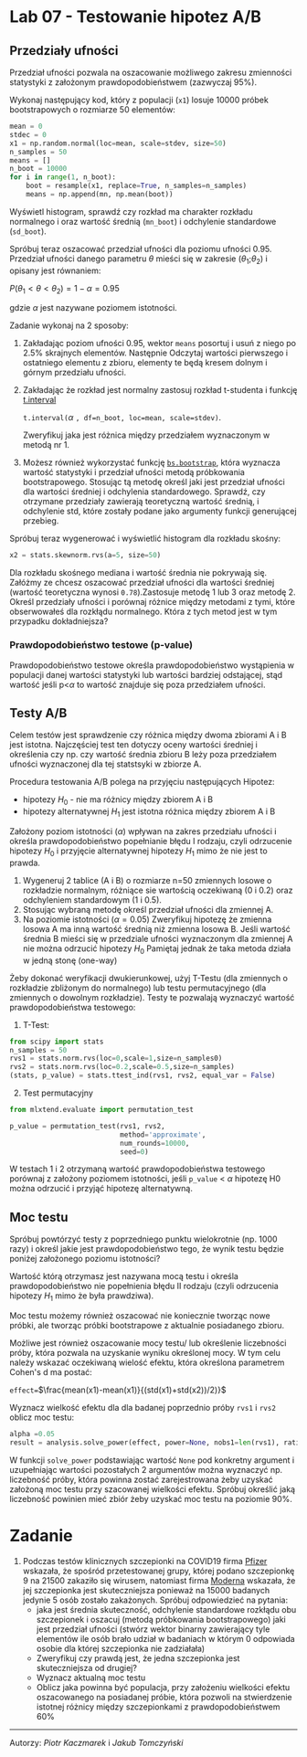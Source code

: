 # Lab 07 - Testowanie hipotez A/B
<!-- <-- https://www.kaggle.com/pmarcelino/comprehensive-data-exploration-with-python> -->

## Przedziały ufności
Przedział ufności pozwala na oszacowanie możliwego zakresu zmienności statystyki z założonym prawdopodobieństwem (zazwyczaj 95%).

Wykonaj następujący kod, który z populacji (`x1`) losuje 10000 próbek bootstrapowych o rozmiarze 50 elementów:
``` python
mean = 0
stdec = 0
x1 = np.random.normal(loc=mean, scale=stdev, size=50)
n_samples = 50
means = []
n_boot = 10000
for i in range(1, n_boot):
    boot = resample(x1, replace=True, n_samples=n_samples)
    means = np.append(mn, np.mean(boot))
```
Wyświetl histogram, sprawdź czy rozkład ma charakter rozkładu normalnego i oraz wartość średnią (`mn_boot`) i odchylenie standardowe (`sd_boot`).

Spróbuj teraz oszacować przedział ufności dla poziomu ufności 0.95. 
Przedział ufności danego parametru $\theta$ mieści się w zakresie ($\theta_1$;$\theta_2$) i opisany jest równaniem:

$P(\theta_1<\theta<\theta_2) = 1-\alpha = 0.95$

gdzie $\alpha$ jest nazywane poziomem istotności.

Zadanie wykonaj na 2 sposoby:
1. Zakładając poziom ufności 0.95, wektor `means` posortuj i usuń z niego po 2.5% skrajnych elementów. Następnie Odczytaj wartości pierwszego i ostatniego elementu z  zbioru, elementy te będą kresem dolnym i górnym przedziału ufności.
2. Zakładając że rozkład jest normalny zastosuj rozkład t-studenta i funkcję  [t.interval](https://docs.scipy.org/doc/scipy/reference/generated/scipy.stats.t.html)
   
   `t.interval(`$\alpha$ `, df=n_boot, loc=mean, scale=stdev)`.
   
   Zweryfikuj jaka jest różnica między przedziałem wyznaczonym w metodą nr 1.

3. Możesz również wykorzystać funkcję [`bs.bootstrap`](https://pypi.org/project/bootstrapped/), która wyznacza wartość statystyki i przedział ufności metodą próbkowania bootstrapowego. Stosując tą metodę określ jaki jest przedział ufności dla wartości średniej i odchylenia standardowego. Sprawdź, czy otrzymane przedziały zawierają teoretyczną wartość średnią, i odchylenie std, które zostały podane jako argumenty funkcji generującej przebieg.

Spróbuj teraz wygenerować i wyświetlić histogram dla rozkładu skośny:
``` python
x2 = stats.skewnorm.rvs(a=5, size=50)
```
Dla rozkładu skośnego mediana i wartość średnia nie pokrywają się. Załóżmy ze chcesz oszacować przedział ufności dla wartości średniej (wartość teoretyczna wynosi `0.78`).Zastosuje metodę 1 lub 3 oraz metodę 2. Określ przedziały ufności i porównaj różnice między metodami z tymi, które obserwowałeś dla rozkłądu normalnego. Która z tych metod jest w tym przypadku dokładniejsza?

### Prawdopodobieństwo testowe (p-value)
Prawdopodobieństwo testowe określa prawdopodobieństwo wystąpienia w populacji danej wartości statystyki  lub wartości bardziej odstającej, stąd wartość jeśli p<$\alpha$ to wartość znajduje się poza przedziałem ufności.

## Testy A/B
Celem testów jest sprawdzenie czy różnica między dwoma zbiorami A i B jest istotna. Najczęściej test ten dotyczy oceny wartości średniej i określenia czy np. czy wartość średnia zbioru B leży poza przedziałem ufności wyznaczonej dla tej statstsyki w zbiorze A.

Procedura testowania A/B polega na przyjęciu następujących Hipotez:
- hipotezy $H_0$ - nie ma różnicy między zbiorem A i B
- hipotezy alternatywnej $H_1$ jest istotna różnica między zbiorem A i B

Założony poziom istotności ($\alpha$) wpływan na zakres przedziału ufności i określa prawdopodobieństwo popełnianie błędu I rodzaju, czyli odrzucenie hipotezy $H_0$ i przyjęcie alternatywnej hipotezy $H_1$ mimo że nie jest to prawda.

1. Wygeneruj 2 tablice (A i B) o rozmiarze n=50 zmiennych losowe o rozkładzie normalnym, różniące sie wartością oczekiwaną (0 i 0.2) oraz odchyleniem standardowym (1 i 0.5). 
2.  Stosując wybraną metodę określ przedział ufności dla zmiennej A.
3.  Na poziomie istotności ($\alpha=0.05$) Zweryfikuj hipotezę że zmienna losowa A ma inną wartość średnią niż zmienna losowa B. Jeśli wartość średnia B mieści się w przedziale ufności wyznaczonym dla zmiennej A nie można odrzucić hipotezy $H_0$ Pamiętaj jednak że taka metoda działa w jedną stonę (one-way) 

Żeby dokonać weryfikacji dwukierunkowej, użyj T-Testu (dla zmiennych o rozkładzie zbliżonym do normalnego) lub testu permutacyjnego (dla zmiennych o dowolnym rozkładzie). Testy te pozwalają wyznaczyć wartość prawdopodobieństwa testowego:

1. T-Test:
``` python
from scipy import stats
n_samples = 50
rvs1 = stats.norm.rvs(loc=0,scale=1,size=n_samples0)
rvs2 = stats.norm.rvs(loc=0.2,scale=0.5,size=n_samples)
(stats, p_value) = stats.ttest_ind(rvs1, rvs2, equal_var = False)
```
2. Test permutacyjny
``` python
from mlxtend.evaluate import permutation_test

p_value = permutation_test(rvs1, rvs2,
                           method='approximate',
                           num_rounds=10000,
                           seed=0)
```
 W testach 1 i 2 otrzymaną wartość prawdopodobieństwa testowego porównaj z założony poziomem istotności, jeśli `p_value` < $\alpha$ hipotezę H0 można odrzucić i przyjąć hipotezę alternatywną.

 ## Moc testu 
 Spróbuj powtórzyć testy z poprzedniego punktu wielokrotnie (np. 1000 razy) i określ jakie jest prawdopodobieństwo tego, że wynik testu będzie poniżej założonego poziomu istotności?

 Wartość którą otrzymasz jest nazywana mocą testu i określa prawdopodobieństwo nie popełnienia błędu II rodzaju (czyli odrzucenia hipotezy $H_1$ mimo że była prawdziwa).

 Moc testu możemy również oszacować nie koniecznie tworząc nowe próbki, ale tworząc próbki bootstrapowe z aktualnie posiadanego zbioru.

 Możliwe jest również oszacowanie mocy testu/ lub określenie liczebności próby, która pozwala na uzyskanie wyniku określonej mocy.
 W tym celu należy wskazać oczekiwaną wielość efektu, która określona parametrem Cohen's d ma postać:

 `effect=`$\frac{mean(x1)-mean(x1)}{(std(x1)+std(x2))/2)}$

 Wyznacz wielkość efektu dla dla badanej poprzednio próby `rvs1` i `rvs2` oblicz moc testu: 
 ``` python
alpha =0.05
 result = analysis.solve_power(effect, power=None, nobs1=len(rvs1), ratio=1.0, alpha=alpha)
 ```

 W funkcji `solve_power` podstawiając wartość `None` pod konkretny argument i uzupełniając wartości pozostałych 2 argumentów można wyznaczyć np. liczebność próby, która powinna zostać zarejestrowana żeby uzyskać założoną moc testu przy szacowanej wielkości  efektu. Spróbuj określić jaką liczebność powinien mieć zbiór żeby uzyskać moc testu na poziomie 90%.


 # Zadanie
1. Podczas testów klinicznych szczepionki na COVID19 firma [Pfizer](https://www.pfizer.com/news/press-release/press-release-detail/pfizer-and-biontech-conclude-phase-3-study-covid-19-vaccine) wskazała, że spośród przetestowanej grupy, której podano szczepionkę 9  na 21500 zakaziło się wirusem, natomiast firma [Moderna](https://www.bbc.com/news/health-54902908) wskazała, że jej szczepionka jest skuteczniejsza ponieważ na 15000 badanych jedynie 5 osób zostało zakażonych. Spróbuj odpowiedzieć na pytania:
   - jaka jest średnia skuteczność, odchylenie standardowe rozkłądu obu szczepionek i oszacuj (metodą próbkowania bootstrapowego) jaki jest przedział ufności (stwórz wektor binarny zawierający tyle elementów ile osób brało udział w badaniach w którym 0 odpowiada osobie dla której szczepionka nie zadziałała)
   - Zweryfikuj czy prawdą jest, że jedna szczepionka jest skuteczniejsza od drugiej?
   - Wyznacz aktualną moc testu
   - Oblicz jaka powinna być populacja, przy założeniu wielkości efektu oszacowanego na posiadanej próbie, która pozwoli na stwierdzenie istotnej różnicy między szczepionkami z prawdopodobieństwem 60% 




<!-- ## Testowanie hipotez dla rozkładów wielomianowych (multinomiar distribution) -->



---
Autorzy: *Piotr Kaczmarek* i *Jakub Tomczyński*